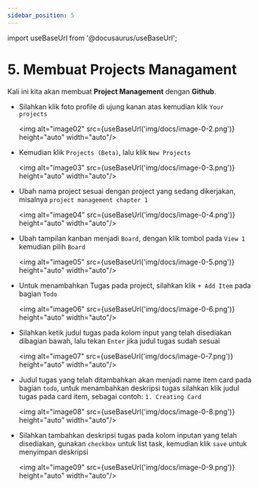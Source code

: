 ```yaml
---
sidebar_position: 5
---
```

import useBaseUrl from '@docusaurus/useBaseUrl';

# 5. Membuat Projects Managament

Kali ini kita akan membuat **Project Management** dengan **Github**.

- Silahkan klik foto profile di ujung kanan atas kemudian klik `Your projects`

    <img alt="image02" src={useBaseUrl('img/docs/image-0-2.png')} height="auto" width="auto"/>

- Kemudian klik `Projects (Beta)`, lalu klik `New Projects`

    <img alt="image03" src={useBaseUrl('img/docs/image-0-3.png')} height="auto" width="auto"/>

- Ubah nama project sesuai dengan project yang sedang dikerjakan, misalnya `project management chapter 1`

    <img alt="image04" src={useBaseUrl('img/docs/image-0-4.png')} height="auto" width="auto"/>

- Ubah tampilan kanban menjadi `Board`, dengan klik tombol pada `View 1` kemudian pilih `Board`

    <img alt="image05" src={useBaseUrl('img/docs/image-0-5.png')} height="auto" width="auto"/>

- Untuk menambahkan Tugas pada project, silahkan klik `+ Add Item` pada bagian `Todo`

    <img alt="image06" src={useBaseUrl('img/docs/image-0-6.png')} height="auto" width="auto"/>

- Silahkan ketik judul tugas pada kolom input yang telah disediakan dibagian bawah, lalu tekan `Enter` jika judul tugas sudah sesuai

    <img alt="image07" src={useBaseUrl('img/docs/image-0-7.png')} height="auto" width="auto"/>

- Judul tugas yang telah ditambahkan akan menjadi name item card pada bagian `todo`, untuk menambahkan deskripsi tugas silahkan klik judul tugas pada card item, sebagai contoh: `1. Creating Card`

    <img alt="image08" src={useBaseUrl('img/docs/image-0-8.png')} height="auto" width="auto"/>

- Silahkan tambahkan deskripsi tugas pada kolom inputan yang telah disediakan, gunakan `checkbox` untuk list task, kemudian klik `save` untuk menyimpan deskripsi

    <img alt="image09" src={useBaseUrl('img/docs/image-0-9.png')} height="auto" width="auto"/>
